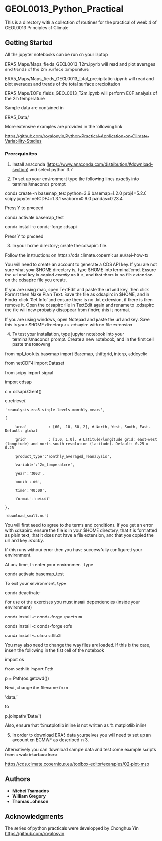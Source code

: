 # GEOL0013_Python_Practical

This is a directory with a collection of routines for the practical of week 4 of GEOL0013 Principles of Climate

## Getting Started

All the jupyter notebooks can be run on your laptop 

ERA5_Maps/Maps_fields_GEOL0013_T2m.ipynb will read and plot averages and trends of the 2m surface temperature 

ERA5_Maps/Maps_fields_GEOL0013_total_precipitation.ipynb will read and plot averages and trends of the total surface precipitation 

ERA5_Maps/EOFs_fields_GEOL0013_T2m.ipynb will perform EOF analysis of the 2m temperature

Sample data are contained in 

ERA5_Data/

More extensive examples are provided in the following link

https://github.com/royalosyin/Python-Practical-Application-on-Climate-Variability-Studies

### Prerequisites

1.	Install anaconda (https://www.anaconda.com/distribution/#download-section) and select python 3.7

2.	To set up your environment type the following lines *exactly* into terminal/anaconda prompt:

conda create -n basemap_test python=3.6 basemap=1.2.0 proj4=5.2.0 scipy jupyter netCDF4=1.3.1 seaborn=0.9.0 pandas=0.23.4

Press Y to proceed 

conda activate basemap_test

conda install -c conda-forge cdsapi

Press Y to proceed

3.	In your home directory; create the cdsapirc file. 

Follow the instructions on https://cds.climate.copernicus.eu/api-how-to

You will need to create an account to generate a CDS API key. If you are not sure what your $HOME directory is, type $HOME into terminal/cmd. Ensure the url and key is copied *exactly* as it is, and that there is no file extension on the cdsapirc file you create.

If you are using mac, open TextEdit and paste the url and key, then click Format then Make Plain Text. Save the file as cdsapirc in $HOME, and in Finder click ‘Get Info’ and ensure there is no .txt extension, if there is then remove it. Open the cdsapirc file in TextEdit again and rename to .cdsapirc the file will now probably disappear from finder, this is normal.

If you are using windows, open Notepad and paste the url and key. Save this in your $HOME directory as .cdsapirc with no file extension.

4.	To test your installation, type jupyter notebook into your terminal/anaconda prompt. Create a new notebook, and in the first cell paste the following

from mpl_toolkits.basemap import Basemap, shiftgrid, interp, addcyclic

from netCDF4 import Dataset

from scipy import signal

import cdsapi

c = cdsapi.Client()

c.retrieve(

    'reanalysis-era5-single-levels-monthly-means',
    
    {
    
        'area'          : [60, -10, 50, 2], # North, West, South, East. Default: global
        
        'grid'          : [1.0, 1.0], # Latitude/longitude grid: east-west (longitude) and north-south resolution (latitude). Default: 0.25 x 0.25
        
        'product_type':'monthly_averaged_reanalysis',
        
        'variable':'2m_temperature',
        
        'year':'2003',
        
        'month':'06',
        
        'time':'00:00',
        
        'format':'netcdf'
        
    },
    
    'download_small.nc')

You will first need to agree to the terms and conditions. If you get an error with cdsapirc, ensure the file is in your $HOME directory, that it is formatted as plain text, that it does not have a file extension, and that you copied the url and key *exactly*. 

If this runs without error then you have successfully configured your environment. 

At any time, to enter your environment, type 

conda activate basemap_test

To exit your environment, type 

conda deactivate



For use of the exercises you must install dependencies (inside your environment) 

conda install -c conda-forge spectrum

conda install -c conda-forge eofs

conda install -c ulmo urllib3


You may also need to change the way files are loaded. If this is the case, insert the following in the fist cell of the notebook

import os

from pathlib import Path

p = Path(os.getcwd())

Next, change the filename from 

'data/<FILENAME>’

to

p.joinpath('Data/<FILENAME>')

Also, ensure that %matplotlib inline is not written as % matplotlib inline

5. In order to download ERA5 data yourselves you will need to set up an account on ECMWF as described in 3. 

Alternatively you can download sample data and test some example scripts from a web interface here

https://cds.climate.copernicus.eu/toolbox-editor/examples/02-plot-map


## Authors

* **Michel Tsamados** 
* **William Gregory**
* **Thomas Johnson**

## Acknowledgments

The series of python practicals were developped by Chonghua Yin https://github.com/royalosyin
